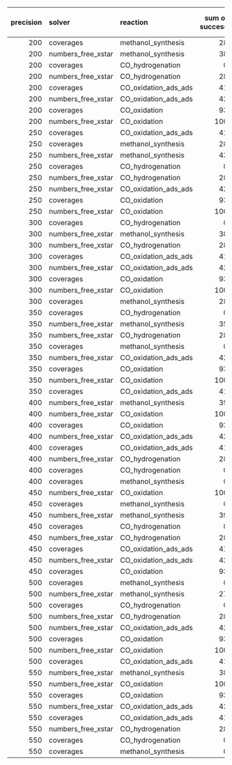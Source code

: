 |   precision | solver             | reaction             |   sum of success |   sum of failure |   total |
|------------:|:-------------------|:---------------------|-----------------:|-----------------:|--------:|
|         200 | coverages          | methanol_synthesis   |               28 |               72 |     100 |
|         200 | numbers_free_xstar | methanol_synthesis   |               38 |               62 |     100 |
|         200 | coverages          | CO_hydrogenation     |                0 |              100 |     100 |
|         200 | numbers_free_xstar | CO_hydrogenation     |               28 |               72 |     100 |
|         200 | coverages          | CO_oxidation_ads_ads |               41 |               59 |     100 |
|         200 | numbers_free_xstar | CO_oxidation_ads_ads |               42 |               58 |     100 |
|         200 | coverages          | CO_oxidation         |               93 |                7 |     100 |
|         200 | numbers_free_xstar | CO_oxidation         |              100 |                0 |     100 |
|         250 | coverages          | CO_oxidation_ads_ads |               41 |               59 |     100 |
|         250 | coverages          | methanol_synthesis   |               28 |               72 |     100 |
|         250 | numbers_free_xstar | methanol_synthesis   |               43 |               57 |     100 |
|         250 | coverages          | CO_hydrogenation     |                0 |              100 |     100 |
|         250 | numbers_free_xstar | CO_hydrogenation     |               28 |               72 |     100 |
|         250 | numbers_free_xstar | CO_oxidation_ads_ads |               42 |               58 |     100 |
|         250 | coverages          | CO_oxidation         |               93 |                7 |     100 |
|         250 | numbers_free_xstar | CO_oxidation         |              100 |                0 |     100 |
|         300 | coverages          | CO_hydrogenation     |                0 |              100 |     100 |
|         300 | numbers_free_xstar | methanol_synthesis   |               38 |               62 |     100 |
|         300 | numbers_free_xstar | CO_hydrogenation     |               28 |               72 |     100 |
|         300 | coverages          | CO_oxidation_ads_ads |               41 |               59 |     100 |
|         300 | numbers_free_xstar | CO_oxidation_ads_ads |               42 |               58 |     100 |
|         300 | coverages          | CO_oxidation         |               93 |                7 |     100 |
|         300 | numbers_free_xstar | CO_oxidation         |              100 |                0 |     100 |
|         300 | coverages          | methanol_synthesis   |               28 |               72 |     100 |
|         350 | coverages          | CO_hydrogenation     |                0 |              100 |     100 |
|         350 | numbers_free_xstar | methanol_synthesis   |               35 |               65 |     100 |
|         350 | numbers_free_xstar | CO_hydrogenation     |               28 |               72 |     100 |
|         350 | coverages          | methanol_synthesis   |                0 |              100 |     100 |
|         350 | numbers_free_xstar | CO_oxidation_ads_ads |               42 |               58 |     100 |
|         350 | coverages          | CO_oxidation         |               93 |                7 |     100 |
|         350 | numbers_free_xstar | CO_oxidation         |              100 |                0 |     100 |
|         350 | coverages          | CO_oxidation_ads_ads |               41 |               59 |     100 |
|         400 | numbers_free_xstar | methanol_synthesis   |               35 |               65 |     100 |
|         400 | numbers_free_xstar | CO_oxidation         |              100 |                0 |     100 |
|         400 | coverages          | CO_oxidation         |               93 |                7 |     100 |
|         400 | numbers_free_xstar | CO_oxidation_ads_ads |               42 |               58 |     100 |
|         400 | coverages          | CO_oxidation_ads_ads |               41 |               59 |     100 |
|         400 | numbers_free_xstar | CO_hydrogenation     |               28 |               72 |     100 |
|         400 | coverages          | CO_hydrogenation     |                0 |              100 |     100 |
|         400 | coverages          | methanol_synthesis   |                0 |              100 |     100 |
|         450 | numbers_free_xstar | CO_oxidation         |              100 |                0 |     100 |
|         450 | coverages          | methanol_synthesis   |                0 |              100 |     100 |
|         450 | numbers_free_xstar | methanol_synthesis   |               39 |               61 |     100 |
|         450 | coverages          | CO_hydrogenation     |                0 |              100 |     100 |
|         450 | numbers_free_xstar | CO_hydrogenation     |               28 |               72 |     100 |
|         450 | coverages          | CO_oxidation_ads_ads |               41 |               59 |     100 |
|         450 | numbers_free_xstar | CO_oxidation_ads_ads |               42 |               58 |     100 |
|         450 | coverages          | CO_oxidation         |               93 |                7 |     100 |
|         500 | coverages          | methanol_synthesis   |                0 |              100 |     100 |
|         500 | numbers_free_xstar | methanol_synthesis   |               27 |               73 |     100 |
|         500 | coverages          | CO_hydrogenation     |                0 |              100 |     100 |
|         500 | numbers_free_xstar | CO_hydrogenation     |               28 |               72 |     100 |
|         500 | numbers_free_xstar | CO_oxidation_ads_ads |               42 |               58 |     100 |
|         500 | coverages          | CO_oxidation         |               93 |                7 |     100 |
|         500 | numbers_free_xstar | CO_oxidation         |              100 |                0 |     100 |
|         500 | coverages          | CO_oxidation_ads_ads |               41 |               59 |     100 |
|         550 | numbers_free_xstar | methanol_synthesis   |               38 |               62 |     100 |
|         550 | numbers_free_xstar | CO_oxidation         |              100 |                0 |     100 |
|         550 | coverages          | CO_oxidation         |               93 |                7 |     100 |
|         550 | numbers_free_xstar | CO_oxidation_ads_ads |               42 |               58 |     100 |
|         550 | coverages          | CO_oxidation_ads_ads |               41 |               59 |     100 |
|         550 | numbers_free_xstar | CO_hydrogenation     |               28 |               72 |     100 |
|         550 | coverages          | CO_hydrogenation     |                0 |              100 |     100 |
|         550 | coverages          | methanol_synthesis   |                0 |              100 |     100 |